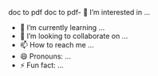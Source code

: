 
doc to pdf doc to pdf- 👀 I’m interested in ...
- 🌱 I’m currently learning ...
- 💞️ I’m looking to collaborate on ...
- 📫 How to reach me ...
- 😄 Pronouns: ...
- ⚡ Fun fact: ...

<!---
murazor97dicaprio/murazor97dicaprio is a ✨ special ✨ repository because its `README.md` (this file) appears on your GitHub profile.
You can click the Preview link to take a look at your changes.
--->
